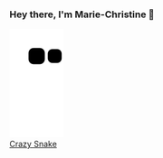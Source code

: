 ###  Hey there, I'm Marie-Christine :wave:


<div>
  
![Snake animation](https://github.com/mcruf/mcruf/blob/output/github-contribution-grid-snake.svg)  
[Crazy Snake](https://github.com/Platane/snk) 
